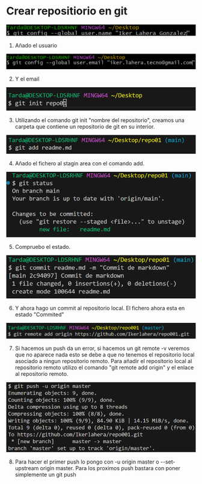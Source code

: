 # Crear repositiorio en git

![alt text](image-6.png)

1. Añado el usuario

![alt text](image-7.png)

2. Y el email 
   
![alt text](image.png)

3. Utilizando el comando git init "nombre del repositorio", creamos una carpeta que contiene un repositorio de git en su interior.

![alt text](image-1.png)

4. Añado el fichero al stagin area con el comando add.

![alt text](image-2.png)

5. Compruebo el estado.

![alt text](image-3.png) 

6. Y ahora hago un commit al repositorio local. El fichero ahora esta en estado "Commited"


![alt text](image-4.png)

7. Si hacemos un push da un error, si hacemos un git remote -v veremos que no aparece nada esto se debe a que no tenemos el repositorio local asociado a ningun repositorio remoto.  Para añadir el repositorio local al repositorio remoto utilizo el comando "git remote add origin" y el enlace al repositorio remoto.

![alt text](image-5.png)

8. Para hacer el primer push lo pongo con -u origin master o --set-upstream origin master. Para los proximos push bastara con poner simplemente un git push
